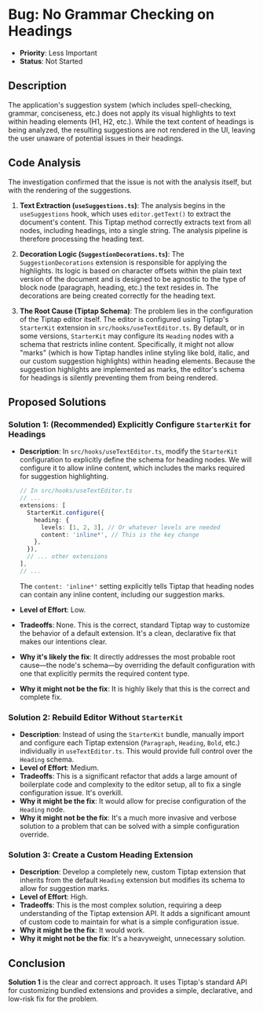 # Bug: No Grammar Checking on Headings

- **Priority**: Less Important
- **Status**: Not Started

## Description

The application's suggestion system (which includes spell-checking, grammar, conciseness, etc.) does not apply its visual highlights to text within heading elements (H1, H2, etc.). While the text content of headings is being analyzed, the resulting suggestions are not rendered in the UI, leaving the user unaware of potential issues in their headings.

## Code Analysis

The investigation confirmed that the issue is not with the analysis itself, but with the rendering of the suggestions.

1.  **Text Extraction (`useSuggestions.ts`)**: The analysis begins in the `useSuggestions` hook, which uses `editor.getText()` to extract the document's content. This Tiptap method correctly extracts text from all nodes, including headings, into a single string. The analysis pipeline is therefore processing the heading text.

2.  **Decoration Logic (`SuggestionDecorations.ts`)**: The `SuggestionDecorations` extension is responsible for applying the highlights. Its logic is based on character offsets within the plain text version of the document and is designed to be agnostic to the type of block node (paragraph, heading, etc.) the text resides in. The decorations are being created correctly for the heading text.

3.  **The Root Cause (Tiptap Schema)**: The problem lies in the configuration of the Tiptap editor itself. The editor is configured using Tiptap's `StarterKit` extension in `src/hooks/useTextEditor.ts`. By default, or in some versions, `StarterKit` may configure its `Heading` nodes with a schema that restricts inline content. Specifically, it might not allow "marks" (which is how Tiptap handles inline styling like bold, italic, and our custom suggestion highlights) within heading elements. Because the suggestion highlights are implemented as marks, the editor's schema for headings is silently preventing them from being rendered.

## Proposed Solutions

### Solution 1: (Recommended) Explicitly Configure `StarterKit` for Headings

- **Description**: In `src/hooks/useTextEditor.ts`, modify the `StarterKit` configuration to explicitly define the schema for heading nodes. We will configure it to allow inline content, which includes the marks required for suggestion highlighting.

    ```typescript
    // In src/hooks/useTextEditor.ts
    // ...
    extensions: [
      StarterKit.configure({
        heading: {
          levels: [1, 2, 3], // Or whatever levels are needed
          content: 'inline*', // This is the key change
        },
      }),
      // ... other extensions
    ],
    // ...
    ```
    The `content: 'inline*'` setting explicitly tells Tiptap that heading nodes can contain any inline content, including our suggestion marks.

- **Level of Effort**: Low.
- **Tradeoffs**: None. This is the correct, standard Tiptap way to customize the behavior of a default extension. It's a clean, declarative fix that makes our intentions clear.
- **Why it's likely the fix**: It directly addresses the most probable root cause—the node's schema—by overriding the default configuration with one that explicitly permits the required content type.
- **Why it might not be the fix**: It is highly likely that this is the correct and complete fix.

### Solution 2: Rebuild Editor Without `StarterKit`

- **Description**: Instead of using the `StarterKit` bundle, manually import and configure each Tiptap extension (`Paragraph`, `Heading`, `Bold`, etc.) individually in `useTextEditor.ts`. This would provide full control over the `Heading` schema.
- **Level of Effort**: Medium.
- **Tradeoffs**: This is a significant refactor that adds a large amount of boilerplate code and complexity to the editor setup, all to fix a single configuration issue. It's overkill.
- **Why it might be the fix**: It would allow for precise configuration of the `Heading` node.
- **Why it might not be the fix**: It's a much more invasive and verbose solution to a problem that can be solved with a simple configuration override.

### Solution 3: Create a Custom Heading Extension

- **Description**: Develop a completely new, custom Tiptap extension that inherits from the default `Heading` extension but modifies its schema to allow for suggestion marks.
- **Level of Effort**: High.
- **Tradeoffs**: This is the most complex solution, requiring a deep understanding of the Tiptap extension API. It adds a significant amount of custom code to maintain for what is a simple configuration issue.
- **Why it might be the fix**: It would work.
- **Why it might not be the fix**: It's a heavyweight, unnecessary solution.

## Conclusion

**Solution 1** is the clear and correct approach. It uses Tiptap's standard API for customizing bundled extensions and provides a simple, declarative, and low-risk fix for the problem. 